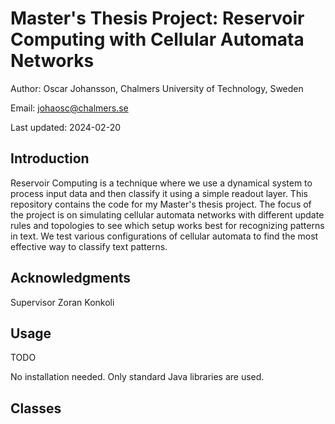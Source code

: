 # Master's Thesis Project: Reservoir Computing with Cellular Automata Networks
Author:
Oscar Johansson, Chalmers University of Technology, Sweden

Email: johaosc@chalmers.se

Last updated: 2024-02-20

## Introduction
Reservoir Computing is a technique where we use a dynamical system to process input data and then classify it using a simple readout layer. This repository contains the code for my Master's thesis project. The focus of the project is on simulating cellular automata networks with different update rules and topologies to see which setup works best for recognizing patterns in text. We test various configurations of cellular automata to find the most effective way to classify text patterns.

## Acknowledgments
Supervisor Zoran Konkoli

## Usage
TODO

No installation needed. Only standard Java libraries are used.

## Classes
